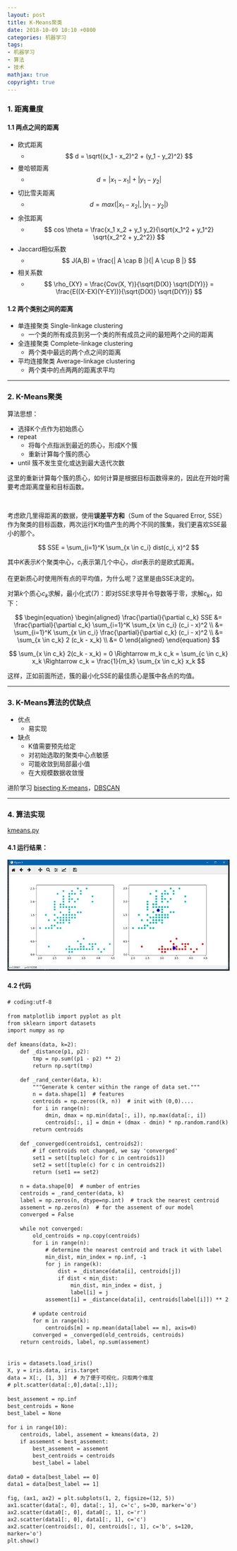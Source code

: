 ```yaml
---
layout: post
title: K-Means聚类
date: 2018-10-09 10:10 +0800
categories: 机器学习
tags:
- 机器学习
- 算法
- 技术
mathjax: true
copyright: true
---
```




### 1. 距离量度

#### 1.1 两点之间的距离

- 欧式距离
    - $$ d = \sqrt{(x_1 - x_2)^2 + (y_1 - y_2)^2} $$
- 曼哈顿距离
    - $$ d = | x_1 - x_1 | + | y_1 - y_2 | $$
- 切比雪夫距离
    - $$ d = max(| x_1 - x_2 |, | y_1 - y_2 |) $$
- 余弦距离
    - $$ cos \theta = \frac{x_1 x_2 + y_1 y_2}{\sqrt{x_1^2 + y_1^2} \sqrt{x_2^2 + y_2^2}} $$
- Jaccard相似系数
    - $$ J(A,B) = \frac{| A \cap B |}{| A \cup B |} $$
- 相关系数
    - $$ \rho_{XY} = \frac{Cov(X, Y)}{\sqrt{D(X)} \sqrt{D(Y)}} = \frac{E((X-EX)(Y-EY))}{\sqrt{D(X)} \sqrt{D(Y)}} $$


#### 1.2 两个类别之间的距离

- 单连接聚类 Single-linkage clustering
    - 一个类的所有成员到另一个类的所有成员之间的最短两个之间的距离
- 全连接聚类 Complete-linkage clustering
    - 两个类中最远的两个点之间的距离
- 平均连接聚类 Average-linkage clustering
    - 两个类中的点两两的距离求平均


------------

### 2. K-Means聚类

算法思想：

- 选择K个点作为初始质心
- repeat
    - 将每个点指派到最近的质心，形成K个簇
    - 重新计算每个簇的质心
- until 簇不发生变化或达到最大迭代次数

这里的重新计算每个簇的质心，如何计算是根据目标函数得来的，因此在开始时需要考虑距离度量和目标函数。

<br>

考虑欧几里得距离的数据，使用**误差平方和**（Sum of the Squared Error, SSE）作为聚类的目标函数，两次运行K均值产生的两个不同的簇集，我们更喜欢SSE最小的那个。

$$ SSE = \sum_{i=1}^K \sum_{x \in c_i} dist(c_i, x)^2 $$

其中$K$表示$K$个聚类中心，$c_i$表示第几个中心，$dist$表示的是欧式距离。

在更新质心时使用所有点的平均值，为什么呢？这里是由SSE决定的。

对第$k$个质心$c_k$求解，最小化式(7)：即对SSE求导并令导数等于零，求解$c_k$，如下：

$$
\begin{equation}
\begin{aligned}
\frac{\partial}{\partial c_k} SSE
&= \frac{\partial}{\partial c_k} \sum_{i=1}^K \sum_{x \in c_i} (c_i - x)^2 \\
&= \sum_{i=1}^K \sum_{x \in c_i} \frac{\partial}{\partial c_k} (c_i - x)^2 \\
&= \sum_{x \in c_k} 2 (c_k - x_k) \\
&= 0
\end{aligned}
\end{equation}
$$

$$
\sum_{x \in c_k} 2(c_k - x_k) = 0 \Rightarrow m_k c_k = \sum_{c \in c_k} x_k \Rightarrow c_k = \frac{1}{m_k} \sum_{x \in c_k} x_k
$$

这样，正如前面所述，簇的最小化SSE的最佳质心是簇中各点的均值。


----------

### 3. K-Means算法的优缺点

- 优点
    - 易实现
- 缺点
    - K值需要预先给定
    - 对初始选取的聚类中心点敏感
    - 可能收敛到局部最小值
    - 在大规模数据收敛慢

进阶学习 [bisecting K-means]()，[DBSCAN]()


-----------

### 4. 算法实现

[kmeans.py](/posts_res/2018-10-09-kmeans/kmeans.py)

#### 4.1 运行结果：

![res.jpg](/posts_res/2018-10-09-kmeans/res.jpg)

#### 4.2 代码

```python3
# coding:utf-8

from matplotlib import pyplot as plt
from sklearn import datasets
import numpy as np

def kmeans(data, k=2):
    def _distance(p1, p2):
        tmp = np.sum((p1 - p2) ** 2)
        return np.sqrt(tmp)

    def _rand_center(data, k):
        """Generate k center within the range of data set."""
        n = data.shape[1]  # features
        centroids = np.zeros((k, n))  # init with (0,0)....
        for i in range(n):
            dmin, dmax = np.min(data[:, i]), np.max(data[:, i])
            centroids[:, i] = dmin + (dmax - dmin) * np.random.rand(k)
        return centroids

    def _converged(centroids1, centroids2):
        # if centroids not changed, we say 'converged'
        set1 = set([tuple(c) for c in centroids1])
        set2 = set([tuple(c) for c in centroids2])
        return (set1 == set2)

    n = data.shape[0]  # number of entries
    centroids = _rand_center(data, k)
    label = np.zeros(n, dtype=np.int)  # track the nearest centroid
    assement = np.zeros(n)  # for the assement of our model
    converged = False

    while not converged:
        old_centroids = np.copy(centroids)
        for i in range(n):
            # determine the nearest centroid and track it with label
            min_dist, min_index = np.inf, -1
            for j in range(k):
                dist = _distance(data[i], centroids[j])
                if dist < min_dist:
                    min_dist, min_index = dist, j
                    label[i] = j
            assement[i] = _distance(data[i], centroids[label[i]]) ** 2

        # update centroid
        for m in range(k):
            centroids[m] = np.mean(data[label == m], axis=0)
        converged = _converged(old_centroids, centroids)
    return centroids, label, np.sum(assement)


iris = datasets.load_iris()
X, y = iris.data, iris.target
data = X[:, [1, 3]]  # 为了便于可视化，只取两个维度
# plt.scatter(data[:,0],data[:,1]);

best_assement = np.inf
best_centroids = None
best_label = None

for i in range(10):
    centroids, label, assement = kmeans(data, 2)
    if assement < best_assement:
        best_assement = assement
        best_centroids = centroids
        best_label = label

data0 = data[best_label == 0]
data1 = data[best_label == 1]

fig, (ax1, ax2) = plt.subplots(1, 2, figsize=(12, 5))
ax1.scatter(data[:, 0], data[:, 1], c='c', s=30, marker='o')
ax2.scatter(data0[:, 0], data0[:, 1], c='r')
ax2.scatter(data1[:, 0], data1[:, 1], c='c')
ax2.scatter(centroids[:, 0], centroids[:, 1], c='b', s=120, marker='o')
plt.show()
```


